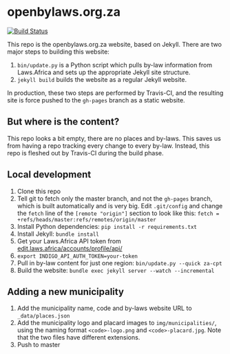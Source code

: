 # openbylaws.org.za

[![Build Status](https://travis-ci.com/laws-africa/openbylaws.org.za.svg?branch=master)](http://travis-ci.com/laws-africa/openbylaws.org.za)

This repo is the openbylaws.org.za website, based on Jekyll. There are two major steps to building this website:

1. `bin/update.py` is a Python script which pulls by-law information from Laws.Africa and sets up the appropriate Jekyll site structure.
2. `jekyll build` builds the website as a regular Jekyll website.

In production, these two steps are performed by Travis-CI, and the resulting site is force pushed to the `gh-pages` branch as a static website.

## But where is the content?

This repo looks a bit empty, there are no places and by-laws. This saves us from having a repo tracking every change to every by-law. Instead, this repo is fleshed out by Travis-CI during the build phase.

## Local development

1. Clone this repo
2. Tell git to fetch only the master branch, and not the `gh-pages` branch, which is built automatically and is very big. Edit `.git/config` and change the `fetch` line of the `[remote "origin"]` section to look like this: `fetch = +refs/heads/master:refs/remotes/origin/master`
2. Install Python dependencies: `pip install -r requirements.txt`
3. Install Jekyll: `bundle install`
4. Get your Laws.Africa API token from [edit.laws.africa/accounts/profile/api/](https://edit.laws.africa/accounts/profile/api/)
5. `export INDIGO_API_AUTH_TOKEN=your-token`
6. Pull in by-law content for just one region: `bin/update.py --quick za-cpt`
7. Build the website: `bundle exec jekyll server --watch --incremental`

## Adding a new municipality

1. Add the municipality name, code and by-laws website URL to `_data/places.json`
2. Add the municipality logo and placard images to `img/municipalities/`, using the naming format `<code>-logo.png` and `<code>-placard.jpg`. Note that the two files have different extensions.
3. Push to master
